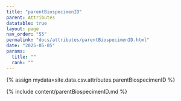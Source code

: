 ```yaml
---
title: "parentBiospecimenID"
parent: Attributes
datatable: true
layout: page
nav_order: "55"
permalink: "docs/attributes/parentBiospecimenID.html"
date: "2025-05-05"
params:
  title: ""
  rank: ""
---
```

{% assign mydata=site.data.csv.attributes.parentBiospecimenID %} 

{% include content/parentBiospecimenID.md %}
